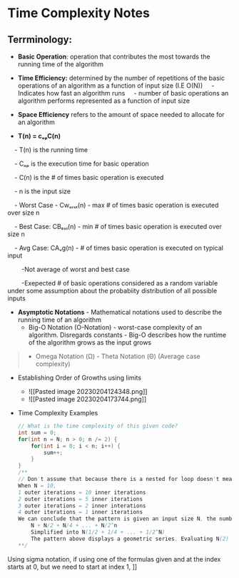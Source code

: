 # Time Complexity Notes

## Terrminology:

- **Basic Operation**: operation that contributes the most towards the running time of the algorithm

- **Time Efficiency:** determined by the number of repetitions of the basic operations of an algorithm as a function of input size (I.E O(N))
    - Indicates how fast an algorithm runs
    - number of basic operations an algorithm performs represented as a function of input size 

- **Space Efficiency** refers to the amount of space needed to allocate for an algorithm

- **T(n) = cₒₚC(n)**

    - T(n) is the running time

    - Cₒₚ is the execution time for basic operation

    - C(n) is the # of times basic operation is executed

    - n is the input size

    - Worst Case - Cwₒᵣₛₜ(n) - max # of times basic operation is executed over size n

    - Best Case: CBₑₛₜ(n) - min # of times basic operation is executed over size n

    - Avg Case: CAᵥg(n) - # of times basic operation is executed on typical input

        -Not average of worst and best case  

        -Exepected # of basic operations considered as a random variable under some assumption about the probabiity distribution of all possible inputs

- **Asymptotic Notations** - Mathematical notations used to describe the running time of an algorithm 
	- Big-O Notation (O-Notation) - worst-case complexity of an algorithm. Disregards constants
			- Big-O describes how the runtime of the algorithm grows as the input grows 
> 	- Omega Notation (Ω) 
	- Theta Notation (Θ) (Average case complexity)

- Establishing Order of Growths using limits
	- ![[Pasted image 20230204124348.png]]
	- ![[Pasted image 20230204173744.png]]

- Time Complexity Examples
	```Java
	// What is the time complexity of this given code?
	int sum = 0; 
	for(int n = N; n > 0; n /= 2) {
		for(int i = 0; i < n; i++) {
			sum++;
		}
	}
	/**
	// Don't assume that because there is a nested for loop doesn't mean it will always run in O(N^2) time. Look at the basic operations. 
	When N = 10, 
	1 outer iterations = 10 inner iterations
	2 outer iterations = 5 inner iterations
	3 outer iterations = 2 inner interations
	4 outer iterations = 1 inner iterations
	We can conclude that the pattern is given an input size N, the number of iterations is halved in the innter loop. 
		N + N/2 + N/4 + ... + N/2^n  
		Simplified into N(1/2 + 1/4 + ... + 1/2^N)
		The pattern above displays a geometric series. Evaluating N(2) = 2N = O(N) as we get rid of constants when writing in Big O Notation
	**/
	
	```

Using sigma notation, if using one of the formulas given and at the index starts at 0, but we need to start at index 1, 
]]